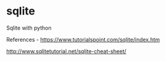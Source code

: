 # sqlite
Sqlite with python

References - 
https://www.tutorialspoint.com/sqlite/index.htm

http://www.sqlitetutorial.net/sqlite-cheat-sheet/
